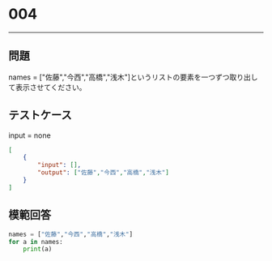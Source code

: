# 004

---
## 問題

names = ["佐藤","今西","高橋","浅木"]というリストの要素を一つずつ取り出して表示させてください。

## テストケース
input = none
```json
[
	{
		"input": [],
		"output": ["佐藤","今西","高橋","浅木"]
  	}
]
```

## 模範回答
```python
names = ["佐藤","今西","高橋","浅木"]
for a in names:
	print(a)
```
